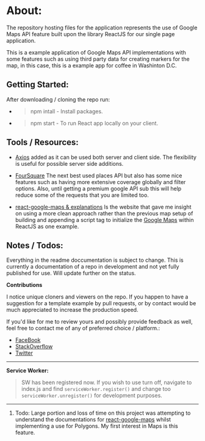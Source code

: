 # About:

The repository hosting files for the application represents the use of Google Maps API feature built upon the library ReactJS for our single page application.

This is a example application of Google Maps API implementations with some features such as using third party data for creating markers for the map, in this case, this is a example app for coffee in Washinton D.C.

## Getting Started:

After downloading / cloning the repo run:
- > npm intall - Install packages.
- > npm start - To run React app locally on your client.

## Tools / Resources:
- [Axios](https://github.com/axios/axios) added as it can be used both server and client side. The flexibility is useful for possible server side additions.

- [FourSquare](https://developer.foursquare.com/) The next best used places API but also has some nice features such as having more extensive coverage globally and filter options. Also, until getting a premium google API sub this will help reduce some of the requests that you are limited too.

- [react-google-maps & explanations](https://tomchentw.github.io/react-google-maps/#introduction) Is the website that gave me insight on using a more clean approach rather than the previous map setup of building and appending a script tag to initialize the [Google Maps](https://developers.google.com/maps/documentation/) within ReactJS as one example.

## Notes / Todos:

Everything in the readme doccumentation is subject to change. This is currently a documentation of a repo in development and not yet fully published for use. Will update further on the status. 

__Contributions__

I notice unique cloners and viewers on the repo. If you happen to have a suggestion for a template example by pull requests, or by contact would be much appreciated to increase the production speed.

If you'd like for me to review yours and possibly provide feedback as well, feel free to contact me of any of preferred choice / platform.:

- [FaceBook](https://www.facebook.com/baophamga)
- [StackOverflow](https://chat.stackoverflow.com/users/9154831/bao-pham)
- [Twitter](https://twitter.com/CodeCuza)

---
__Service Worker:__

> SW has been registered now. If you wish to use turn off, navigate to index.js and find ``` serviceWorker.register() ``` and change too ``` serviceWorker.unregister() ``` for development purposes.
---

1) Todo: Large portion and loss of time on this project was attempting to understand the documentations for [react-google-maps](https://tomchentw.github.io/react-google-maps/#introduction) whilst implementing a use for Polygons. My first interest in Maps is this feature.
